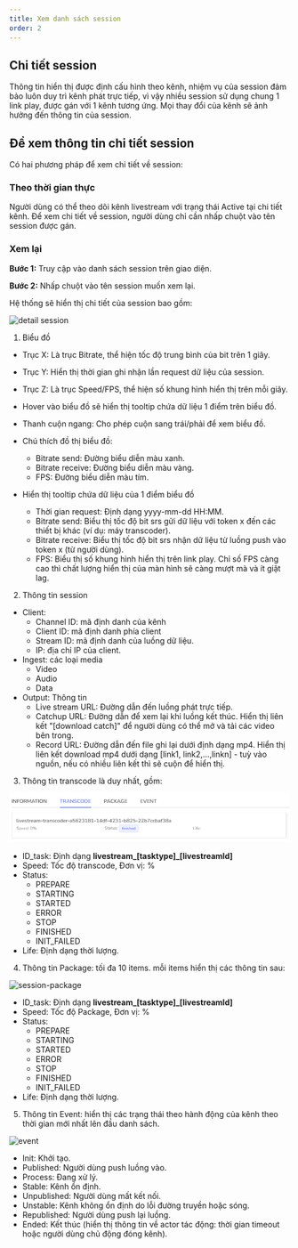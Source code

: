 ```yaml
---
title: Xem danh sách session
order: 2
---
```


## Chi tiết session

Thông tin hiển thị được định cấu hình theo kênh, nhiệm vụ của session đảm bảo luôn duy trì kênh phát trực tiếp, vì vậy nhiều session sử dụng chung 1 link play, được gán với 1 kênh tương ứng. Mọi thay đổi của kênh sẽ ảnh hưởng đến thông tin của session.

## Để xem thông tin chi tiết session
Có hai phương pháp để xem chi tiết về session:
### Theo thời gian thực
Người dùng có thể theo dõi kênh livestream với trạng thái Active tại chi tiết kênh. Để xem chi tiết về session, người dùng chỉ cần nhấp chuột vào tên session được gán.

### Xem lại
**Bước 1:** Truy cập vào danh sách session trên giao diện.

**Bước 2:** Nhấp chuột vào tên session muốn xem lại.

Hệ thống sẽ hiển thị chi tiết của session bao gồm:

![detail session](/images/livestream/session-detail.png)

1. Biểu đồ 
- Trục X: Là trục Bitrate, thể hiện tốc độ trung bình của bit trên 1 giây.
- Trục Y: Hiển thị thời gian ghi nhận lần request dữ liệu của session.
- Trục Z: Là trục Speed/FPS, thể hiện số khung hình hiển thị trên mỗi giây.
- Hover vào biểu đồ sẽ hiển thị tooltip chứa dữ liệu 1 điểm trên biểu đồ.
- Thanh cuộn ngang: Cho phép cuộn sang trái/phải để xem biểu đồ.

- Chú thích đồ thị biểu đồ:

    - Bitrate send: Đường biểu diễn màu xanh.
    - Bitrate receive: Đường biểu diễn màu vàng.
    - FPS: Đường biểu diễn màu tím.

- Hiển thị tooltip chứa dữ liệu của 1 điểm biểu đồ
    - Thời gian request: Định dạng yyyy-mm-dd HH:MM.
    - Bitrate send: Biểu thị tốc độ bit srs gửi dữ liệu với token x đến các thiết bị khác (ví dụ: máy transcoder).
    - Bitrate receive: Biểu thị tốc độ bit srs nhận dữ liệu từ luồng push vào token x (từ người dùng).
    - FPS: Biểu thị số khung hình hiển thị trên link play. Chỉ số FPS càng cao thì chất lượng hiển thị của màn hình sẽ càng mượt mà và ít giật lag.

2. Thông tin session
- Client:
    - Channel ID: mã định danh của kênh
    - Client ID: mã định danh phía client
    - Stream ID: mã định danh của luồng dữ liệu.
    - IP: địa chỉ IP của client.
- Ingest: các loại media
    - Video
    - Audio
    - Data
- Output: Thông tin 
    - Live stream URL: Đường dẫn đến luồng phát trực tiếp.
    - Catchup URL: Đường dẫn để xem lại khi luồng kết thúc. Hiển thị liên kết "[download catch]" để người dùng có thể mở và tải các video bên trong.
    - Record URL: Đường dẫn đến file ghi lại dưới định dạng mp4. Hiển thị liên kết download mp4 dưới dạng [link1, link2,...,linkn] - tuỳ vào nguồn, nếu có nhiều liên kết thì sẽ cuộn để hiển thị.

3. Thông tin transcode là duy nhất, gồm:

![session-transcode](../../../../public/images/livestream/session-transcode.png)

- ID_task: Định dạng **livestream_[tasktype]_[livestreamId]**
- Speed: Tốc độ transcode, Đơn vị: %
- Status:
    - PREPARE
    - STARTING
    - STARTED 
    - ERROR 
    - STOP 
    - FINISHED 
    - INIT_FAILED 
- Life: Định dạng thời lượng.

4. Thông tin Package: tối đa 10 items. mỗi items hiển thị các thông tin sau: 

![session-package](/images/livestream/session-package.png)

- ID_task: Định dạng **livestream_[tasktype]_[livestreamId]**
- Speed: Tốc độ Package, Đơn vị: %
- Status:
    - PREPARE
    - STARTING
    - STARTED 
    - ERROR 
    - STOP 
    - FINISHED 
    - INIT_FAILED 
- Life: Định dạng thời lượng.

5. Thông tin Event: hiển thị các trạng thái theo hành động của kênh theo thời gian mới nhất lên đầu danh sách.

![event](/images/livestream/session-event.png)

- Init: Khởi tạo.
- Published: Người dùng push luồng vào.
- Process: Đang xử lý.
- Stable: Kênh ổn định.
- Unpublished: Người dùng mất kết nối.
- Unstable: Kênh không ổn định do lỗi đường truyền hoặc sóng.
- Republished: Người dùng push lại luồng.
- Ended: Kết thúc (hiển thị thông tin về actor tác động: thời gian timeout hoặc người dùng chủ động đóng kênh).